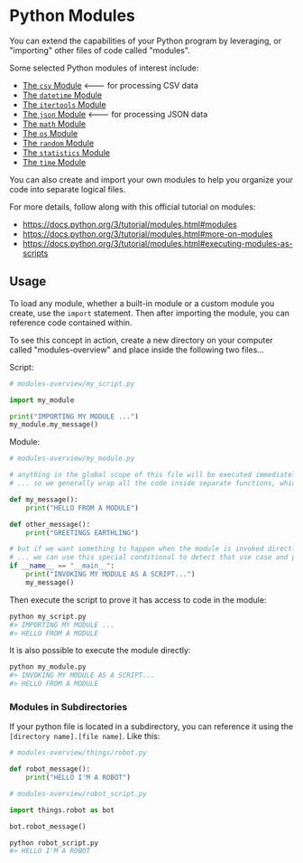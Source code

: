 # Python Modules

You can extend the capabilities of your Python program by leveraging, or "importing" other files of code called "modules".

Some selected Python modules of interest include:

  + [The `csv` Module](csv.md) <--- for processing CSV data
  + [The `datetime` Module](datetime.md)
  + [The `itertools` Module](itertools.md)
  + [The `json` Module](json.md) <--- for processing JSON data
  + [The `math` Module](math.md)
  + [The `os` Module](os.md)
  + [The `random` Module](random.md)
  + [The `statistics` Module](statistics.md)
  + [The `time` Module](time.md)

You can also create and import your own modules to help you organize your code into separate logical files.

For more details, follow along with this official tutorial on modules:

  + https://docs.python.org/3/tutorial/modules.html#modules
  + https://docs.python.org/3/tutorial/modules.html#more-on-modules
  + https://docs.python.org/3/tutorial/modules.html#executing-modules-as-scripts

## Usage

To load any module, whether a built-in module or a custom module you create, use the `import` statement. Then after importing the module, you can reference code contained within.

To see this concept in action, create a new directory on your computer called "modules-overview" and place inside the following two files...

Script:

``` python
# modules-overview/my_script.py

import my_module

print("IMPORTING MY MODULE ...")
my_module.my_message()
```

Module:

``` python
# modules-overview/my_module.py

# anything in the global scope of this file will be executed immediately when the module is imported.
# ... so we generally wrap all the code inside separate functions, which can later be invoked as desired.

def my_message():
    print("HELLO FROM A MODULE")

def other_message():
    print("GREETINGS EARTHLING")

# but if we want something to happen when the module is invoked directly from the command line (as a script)
# ... we can use this special conditional to detect that use case and perform instructions as desired.
if __name__ == "__main__":
    print("INVOKING MY MODULE AS A SCRIPT...")
    my_message()
```

Then execute the script to prove it has access to code in the module:

```sh
python my_script.py
#> IMPORTING MY MODULE ...
#> HELLO FROM A MODULE
```

It is also possible to execute the module directly:

```sh
python my_module.py
#> INVOKING MY MODULE AS A SCRIPT...
#> HELLO FROM A MODULE
```

### Modules in Subdirectories

If your python file is located in a subdirectory, you can reference it using the `[directory name].[file name]`. Like this:


``` python
# modules-overview/things/robot.py

def robot_message():
    print("HELLO I'M A ROBOT")
```

``` python
# modules-overview/robot_script.py

import things.robot as bot

bot.robot_message()
```

```sh
python robot_script.py
#> HELLO I'M A ROBOT
```
